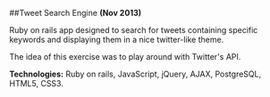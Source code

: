 ##Tweet Search Engine
**(Nov 2013)**

Ruby on rails app designed to search for tweets containing specific keywords and displaying them in a nice twitter-like theme.

The idea of this exercise was to play around with Twitter's API.

**Technologies:** Ruby on rails, JavaScript, jQuery, AJAX, PostgreSQL, HTML5, CSS3.
